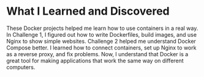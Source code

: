 # What I Learned and Discovered

These Docker projects helped me learn how to use containers in a real way. In Challenge 1, I figured out how to write Dockerfiles, build images, and use Nginx to show simple websites. Challenge 2 helped me understand Docker Compose better. I learned how to connect containers, set up Nginx to work as a reverse proxy, and fix problems. Now, I understand that Docker is a great tool for making applications that work the same way on different computers.
